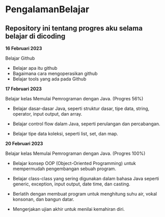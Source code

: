 # PengalamanBelajar
## Repository ini tentang progres aku selama belajar di dicoding

**16 Februari 2023**

Belajar Github
  - Belajar apa itu github 
  - Bagaimana cara mengoperasikan github
  - Belajar tools yang ada pada Github

**17 Februari 2023**

Belajar kelas Memulai Pemrograman dengan Java. (Progres 56%)

  - Belajar dasar-dasar Java, seperti struktur dasar, tipe data, string, operator, input output, dan array.

  - Belajar control flow dalam Java, seperti perulangan dan percabangan.

  - Belajar tipe data koleksi, seperti list, set, dan map.

**20 Februari 2023**  

Belajar kelas Memulai Pemrograman dengan Java. (Progres 100%)

  * Belajar konsep OOP (Object-Oriented Programming) untuk mempermudah pengembangan sebuah program.

  * Belajar class-class yang sering digunakan dalam bahasa Java seperti generic, exception, input output, date time, dan casting. 

  * Berlatih dengan membuat program untuk menghitung suhu air, vokal konsonan, dan bangun datar. 

  * Mengerjakan ujian akhir untuk menilai kemahiran diri.
